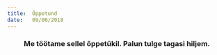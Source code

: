 ```yaml
---
title:  Õppetund
date:   09/06/2018
---
```


### <center>Me töötame sellel õppetükil. Palun tulge tagasi hiljem.</center>